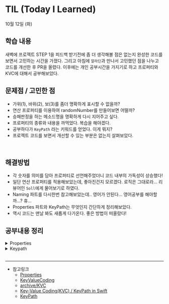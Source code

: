 # TIL (Today I Learned)

10월 12일 (화)

## 학습 내용
새벽에 프로젝트 STEP 1을 피드백 받기전에 좀 더 생각해볼 점은 없는지 완성한 코드를 보면서 고민하는 시간을 가졌다. 그리고 아침에 `알라딘`과 만나서 고민했던 점을 나누고 코드를 개선한 후 PR을 올렸다. 이후에는 개인 공부시간을 가지기로 하고 프로퍼티와 KVC에 대해서 공부해보았다.
 
## 문제점 / 고민한 점
- 가위(1), 바위(2), 보(3)를 좀더 명확하게 표시할 수 없을까?
- 연산 프로퍼티를 이용하여 randomNumber를 만들어보면 어떨까?
- 승패판정을 하는 메소드명을 명확하게 다시 지어주고 싶다.
- 프로퍼티의 종류와 내용을 까먹었다. 복습을 해야겠다.
- 공부하다가 `KeyPath` 라는 키워드를 얻었다. 이게 뭐지?
- 프로젝트 코드를 보면서 개선할 수 있는 부분은 없는지 살펴보았다.
    
&nbsp;

## 해결방법
- 각 숫자를 의미를 담아 프로퍼티로 선언해주었더니 코드 내부의 가독성이 상승했다!
- 일단 연산 프로퍼티를 적용해보았는데, 좋아진건지 모르겠다. 로직은 그대로라... 리뷰어인 `Soll`에게 물어보기로 하였다.
- Naming 파트를 다시한번 참고해보았는데.. 영어가 안된다... 영어공부를 해야할까...? 휴...
- Properties 파트와 KeyPath는 무엇인지 간단하게 정리해보았다.
- 역시 코드는 맨날 봐도 새롭게 다가온다. 좋은 방법이 떠올랐다!
&nbsp;

## 공부내용 정리
<details>
<summary>Properties</summary>
<div markdown="1">

# Properties

프로퍼티 클래스, 구조체 또는 열거형 등에 관련된 값을 뜻한다.
메서드  특정 타입에 관련된 함수를 뜻한다.

#저장 프로퍼티 (Stored Properties)
클래스, 구조체의 인스턴스와 연관된 값을 저장하는 가장 단순한 개념의 프로퍼티

## 지연 저장 프로퍼티 (Lazy Stored Properties)
인스턴스를 생성할 때 프로퍼티에 값이 필요 없다면 프로퍼티를 옵셔널로 선언해줄 수 있다. 그러나 그것과는 조금 다른 용도로 필요할 때 값이 할당되는 지연 저장 프로퍼티가 있다. 지연 저장 프로퍼티는 호출이 있어야 값을 초기화하며, 이때 `lazy` 키워드를 사용한다.
상수는 인스턴스가 완전히 생성되기 전에 초기화해야 하므로 필요할 때 값을 ㅎ라당하는 지연 저장 프로퍼티와는 맞지 않다. 따라서 지연 저장 프로퍼티는 `var` 키워드를 사용하여 변수로 정의한다.
주로 ‘굳이 모든 저장 프로퍼티를 사용할 필요가 없다면?’ 혹은 ‘인스턴스를 초기화하면서 저장 프로퍼티로 쓰이는 인스턴스들이 한 번에 생성되어야 한다면?’ 이 질문의 답이 지연 저장 프로퍼티 사용이라고 볼 수 있다.
지연 저장 프로퍼티를 잘 사용하면 불필요한 성능저하나 공간 낭비를 줄일 수 있다.

## 연산 프로퍼티 (Computed Properties)
저장 프로퍼티와 다르게 특정 상태에 따른 값을 연산하는 프로퍼티이다. 인스턴스 내.외부의 값을 연산하여 적절한 값을 돌려주는 접근자의 역할이나 은닉화된 내부의 프로퍼티 값을 간접적으로 설정하는 설정자의 역할을 할 수도 있다.
연산 프로퍼티는 접근자인 `get` 메서드만 구현해둔 것처럼 `읽기 전용 상태`로 구현하기는 쉽지만, `쓰기 전용 상태로 구현할 수 없다는 단점`이 있다.

## 프로퍼티 감시자 (Property Observers)
프로퍼티의 값이 변경됨에 따라 적절한 작업을 취할 수 있다. 프로퍼티 감시자는 `프로퍼티의 값이 새로 할당될 때마다 호출`한다. 이때 변경되는 값이 현재의 값과 같더라도 호출한다. 지연 저장 프로퍼티에는 사용할 수 없다. 일반 저장 프로퍼티에만 사용할 수 있다. 또한 프로퍼티 재정의해 상속받은 저장 프로퍼티 또는 연산 프로퍼티에도 적용할 수 있다.
프로퍼티 감시자에는 프로퍼티의 값이 변경되기 직전에 호출하는 `willSet` 메서드와 프로퍼티의 값이 변경된 직후에는 호출하는 `didSet` 메서드가 있다. willSet은 변경될 값이고, didSet은 `변경되기 전의 값`이다. 매개변수의 이름을 따로 지정하지 않으면 `willSet은 newValue`가, `didSet은 oldValue`라는 매개변수 이름이 **자동 지정**된다.
- 만약 프로퍼티 감시자가 있는 프로퍼티를 함수의 입출력 매개변수의 전달인자로 전달한다면 항상 `willSet과 didSet 감시자`를 호출한다. 함수 내부에서 값이 변경되든 되지 않든 간에 함수가 종료되는 시점에 값을 다시 쓰기 때문이다.

</div>
</details>
<details>
<summary>Keypath</summary>
<div markdown="1">

# Keypath

프로퍼티의 위치만 `참조`하도록 할 수 있는 방법이다. C로 치면 `포인터`라고 보면 될 것 같다.
`\타입이름.경로.경로.경로`

## 키 패스를 사용하는 이유
키패스는` Metaprogramming`의 한 형태이다. 속성에 대한 위치를 `참조`하여 인스턴스의 속성을 동적으로 읽거나 쓴다.
```swift
struct Address {
    var town: String
}

struct Person {
    var address: Address
}

let address = Address(town: "어딘가")
var ari = Person(address: address)
let ariTown = ari[keyPath: \Person.address.town] // 가져오기
print(ariTown) // 어딘가

ari[keyPath: \Person.address.town] = "어디야" // 수정하기
print(ari[keyPath: \Person.address.town]) // 어디야
```
## 키패스의 종류
- `AntyKeyPath` 타입이 지워진 KeyPath
- `PartialKeyPath` 부분적으로 타입이 지워진 KeyPath
- `KeyPath `Read-only, 읽기 전용
- `WritableKeyPath` value type 인스턴스에 사용 가능. 변경 가능한 모든 프로퍼티에 대한 read & write access 제공 
- `eferenceWritableKeyPath` 클래스의 인스턴스에 사용 가능. 변경 가능한 모든 프로퍼티에 대한 read & write access 제공. 

# KVC
Key-Value Coding의 약자이다. 객체의 값을 직접 가져오지않고, Key 또는 KeyPath를 이용해서 간접적으로 데이터를 가져오거나 수정하는 방법이다.

</div>
</details>
&nbsp;

---
- 참고링크
    - [Properties](https://docs.swift.org/swift-book/LanguageGuide/Properties.html)
    - [KeyValueCoding](https://developer.apple.com/library/archive/documentation/Cocoa/Conceptual/KeyValueCoding/index.html)
    - [archive/KVC](https://developer.apple.com/library/archive/documentation/General/Conceptual/DevPedia-CocoaCore/KeyValueCoding.html)
    - [Key-Value Coding(KVC) / KeyPath in Swift](https://zeddios.tistory.com/1218)
    - [KeyPath](https://learnappmaking.com/swift-keypath-how-to/)
